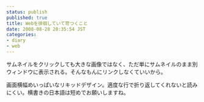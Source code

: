 ```yaml
---
status: publish
published: true
title: Webを徘徊していて苛つくこと
date: 2008-08-28 20:35:54 JST
categories:
- diary
- web
---
```

サムネイルをクリックしても大きな画像ではなく、ただ単にサムネイルのまま別ウィンドウに表示される。そんなもんにリンクしなくていいから。

画面横幅めいっぱいなリキッドデザイン。適度な行で折り返してくれないと読みにくい。横書きの日本語は短めでお願いしますね。
